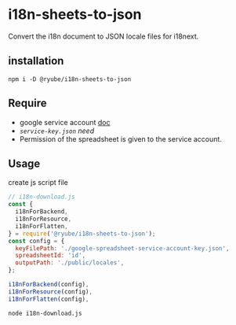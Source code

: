 # i18n-sheets-to-json

Convert the i18n document to JSON locale files for i18next.

## installation

```
npm i -D @ryube/i18n-sheets-to-json
```

## Require

- google service account [doc](https://cloud.google.com/iam/docs/creating-managing-service-accounts)
- _`service-key.json` need_
- Permission of the spreadsheet is given to the service account.

## Usage

create js script file

```js
// i18n-download.js
const {
  i18nForBackend,
  i18nForResource,
  i18nForFlatten,
} = require('@ryube/i18n-sheets-to-json');
const config = {
  keyFilePath: './google-spreadsheet-service-account-key.json',
  spreadsheetId: 'id',
  outputPath: './public/locales',
};

i18nForBackend(config),
i18nForResource(config),
i18nForFlatten(config),
```

```
node i18n-download.js
```
